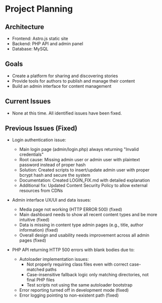 # Project Planning

## Architecture
- Frontend: Astro.js static site
- Backend: PHP API and admin panel
- Database: MySQL

## Goals
- Create a platform for sharing and discovering stories
- Provide tools for authors to publish and manage their content
- Build an admin interface for content management

## Current Issues
- None at this time. All identified issues have been fixed.

## Previous Issues (Fixed)
- Login authentication issue:
  - Main login page (admin/login.php) always returning "Invalid credentials"
  - Root cause: Missing admin user or admin user with plaintext password instead of proper hash
  - Solution: Created scripts to insert/update admin user with proper bcrypt hash and secure the system
  - Documentation: Created LOGIN_FIX.md with detailed explanation
  - Additional fix: Updated Content Security Policy to allow external resources from CDNs

- Admin interface UX/UI and data issues:
  - Media page not working (HTTP ERROR 500) (fixed)
  - Main dashboard needs to show all recent content types and be more intuitive (fixed)
  - Data is missing in content type admin pages (e.g., title, author information) (fixed)
  - Overall design and usability needs improvement across all admin pages (fixed)

- PHP API returning HTTP 500 errors with blank bodies due to:
  - Autoloader implementation issues:
    - Not properly requiring class files even with correct case-matched paths
    - Case-insensitive fallback logic only matching directories, not final PHP files
    - Test scripts not using the same autoloader bootstrap
  - Error reporting turned off in development mode (fixed)
  - Error logging pointing to non-existent path (fixed)